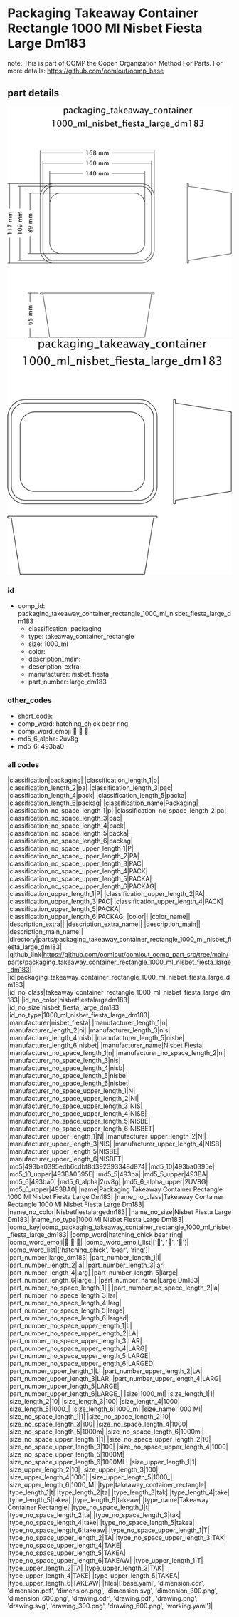 # Packaging Takeaway Container Rectangle 1000 Ml Nisbet Fiesta Large Dm183  

note: This is part of OOMP the Oopen Organization Method For Parts. For more details: https://github.com/oomlout/oomp_base

##  part details

[![](dimension_600.png)](dimension.png)
[![](drawing_600.png)](drawing.png)




### id
* oomp_id: packaging_takeaway_container_rectangle_1000_ml_nisbet_fiesta_large_dm183
  * classification: packaging
  * type: takeaway_container_rectangle
  * size: 1000_ml
  * color: 
  * description_main: 
  * description_extra: 
  * manufacturer: nisbet_fiesta
  * part_number: large_dm183

### other_codes
* short_code: 
* oomp_word: hatching_chick bear ring
* oomp_word_emoji :hatching_chick: :bear: :ring:
* md5_6_alpha: 2uv8g
* md5_6: 493ba0

### all codes 
|classification|packaging|
|classification_length_1|p|
|classification_length_2|pa|
|classification_length_3|pac|
|classification_length_4|pack|
|classification_length_5|packa|
|classification_length_6|packag|
|classification_name|Packaging|
|classification_no_space_length_1|p|
|classification_no_space_length_2|pa|
|classification_no_space_length_3|pac|
|classification_no_space_length_4|pack|
|classification_no_space_length_5|packa|
|classification_no_space_length_6|packag|
|classification_no_space_upper_length_1|P|
|classification_no_space_upper_length_2|PA|
|classification_no_space_upper_length_3|PAC|
|classification_no_space_upper_length_4|PACK|
|classification_no_space_upper_length_5|PACKA|
|classification_no_space_upper_length_6|PACKAG|
|classification_upper_length_1|P|
|classification_upper_length_2|PA|
|classification_upper_length_3|PAC|
|classification_upper_length_4|PACK|
|classification_upper_length_5|PACKA|
|classification_upper_length_6|PACKAG|
|color||
|color_name||
|description_extra||
|description_extra_name||
|description_main||
|description_main_name||
|directory|parts/packaging_takeaway_container_rectangle_1000_ml_nisbet_fiesta_large_dm183|
|github_link|https://github.com/oomlout/oomlout_oomp_part_src/tree/main/parts/packaging_takeaway_container_rectangle_1000_ml_nisbet_fiesta_large_dm183|
|id|packaging_takeaway_container_rectangle_1000_ml_nisbet_fiesta_large_dm183|
|id_no_class|takeaway_container_rectangle_1000_ml_nisbet_fiesta_large_dm183|
|id_no_color|nisbetfiestalargedm183|
|id_no_size|nisbet_fiesta_large_dm183|
|id_no_type|1000_ml_nisbet_fiesta_large_dm183|
|manufacturer|nisbet_fiesta|
|manufacturer_length_1|n|
|manufacturer_length_2|ni|
|manufacturer_length_3|nis|
|manufacturer_length_4|nisb|
|manufacturer_length_5|nisbe|
|manufacturer_length_6|nisbet|
|manufacturer_name|Nisbet Fiesta|
|manufacturer_no_space_length_1|n|
|manufacturer_no_space_length_2|ni|
|manufacturer_no_space_length_3|nis|
|manufacturer_no_space_length_4|nisb|
|manufacturer_no_space_length_5|nisbe|
|manufacturer_no_space_length_6|nisbet|
|manufacturer_no_space_upper_length_1|N|
|manufacturer_no_space_upper_length_2|NI|
|manufacturer_no_space_upper_length_3|NIS|
|manufacturer_no_space_upper_length_4|NISB|
|manufacturer_no_space_upper_length_5|NISBE|
|manufacturer_no_space_upper_length_6|NISBET|
|manufacturer_upper_length_1|N|
|manufacturer_upper_length_2|NI|
|manufacturer_upper_length_3|NIS|
|manufacturer_upper_length_4|NISB|
|manufacturer_upper_length_5|NISBE|
|manufacturer_upper_length_6|NISBET|
|md5|493ba0395edb6cdbf8d392393348d874|
|md5_10|493ba0395e|
|md5_10_upper|493BA0395E|
|md5_5|493ba|
|md5_5_upper|493BA|
|md5_6|493ba0|
|md5_6_alpha|2uv8g|
|md5_6_alpha_upper|2UV8G|
|md5_6_upper|493BA0|
|name|Packaging Takeaway Container Rectangle 1000 Ml Nisbet Fiesta Large Dm183|
|name_no_class|Takeaway Container Rectangle 1000 Ml Nisbet Fiesta Large Dm183|
|name_no_color|Nisbetfiestalargedm183|
|name_no_size|Nisbet Fiesta Large Dm183|
|name_no_type|1000 Ml Nisbet Fiesta Large Dm183|
|oomp_key|oomp_packaging_takeaway_container_rectangle_1000_ml_nisbet_fiesta_large_dm183|
|oomp_word|hatching_chick bear ring|
|oomp_word_emoji|:hatching_chick: :bear: :ring:|
|oomp_word_emoji_list|[':hatching_chick:', ':bear:', ':ring:']|
|oomp_word_list|['hatching_chick', 'bear', 'ring']|
|part_number|large_dm183|
|part_number_length_1|l|
|part_number_length_2|la|
|part_number_length_3|lar|
|part_number_length_4|larg|
|part_number_length_5|large|
|part_number_length_6|large_|
|part_number_name|Large Dm183|
|part_number_no_space_length_1|l|
|part_number_no_space_length_2|la|
|part_number_no_space_length_3|lar|
|part_number_no_space_length_4|larg|
|part_number_no_space_length_5|large|
|part_number_no_space_length_6|larged|
|part_number_no_space_upper_length_1|L|
|part_number_no_space_upper_length_2|LA|
|part_number_no_space_upper_length_3|LAR|
|part_number_no_space_upper_length_4|LARG|
|part_number_no_space_upper_length_5|LARGE|
|part_number_no_space_upper_length_6|LARGED|
|part_number_upper_length_1|L|
|part_number_upper_length_2|LA|
|part_number_upper_length_3|LAR|
|part_number_upper_length_4|LARG|
|part_number_upper_length_5|LARGE|
|part_number_upper_length_6|LARGE_|
|size|1000_ml|
|size_length_1|1|
|size_length_2|10|
|size_length_3|100|
|size_length_4|1000|
|size_length_5|1000_|
|size_length_6|1000_m|
|size_name|1000 Ml|
|size_no_space_length_1|1|
|size_no_space_length_2|10|
|size_no_space_length_3|100|
|size_no_space_length_4|1000|
|size_no_space_length_5|1000m|
|size_no_space_length_6|1000ml|
|size_no_space_upper_length_1|1|
|size_no_space_upper_length_2|10|
|size_no_space_upper_length_3|100|
|size_no_space_upper_length_4|1000|
|size_no_space_upper_length_5|1000M|
|size_no_space_upper_length_6|1000ML|
|size_upper_length_1|1|
|size_upper_length_2|10|
|size_upper_length_3|100|
|size_upper_length_4|1000|
|size_upper_length_5|1000_|
|size_upper_length_6|1000_M|
|type|takeaway_container_rectangle|
|type_length_1|t|
|type_length_2|ta|
|type_length_3|tak|
|type_length_4|take|
|type_length_5|takea|
|type_length_6|takeaw|
|type_name|Takeaway Container Rectangle|
|type_no_space_length_1|t|
|type_no_space_length_2|ta|
|type_no_space_length_3|tak|
|type_no_space_length_4|take|
|type_no_space_length_5|takea|
|type_no_space_length_6|takeaw|
|type_no_space_upper_length_1|T|
|type_no_space_upper_length_2|TA|
|type_no_space_upper_length_3|TAK|
|type_no_space_upper_length_4|TAKE|
|type_no_space_upper_length_5|TAKEA|
|type_no_space_upper_length_6|TAKEAW|
|type_upper_length_1|T|
|type_upper_length_2|TA|
|type_upper_length_3|TAK|
|type_upper_length_4|TAKE|
|type_upper_length_5|TAKEA|
|type_upper_length_6|TAKEAW|
|files|['base.yaml', 'dimension.cdr', 'dimension.pdf', 'dimension.png', 'dimension.svg', 'dimension_300.png', 'dimension_600.png', 'drawing.cdr', 'drawing.pdf', 'drawing.png', 'drawing.svg', 'drawing_300.png', 'drawing_600.png', 'working.yaml']|
